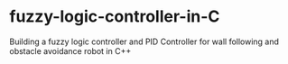 # fuzzy-logic-controller-in-C
Building a fuzzy logic controller and PID Controller for wall following and obstacle avoidance robot in C++

